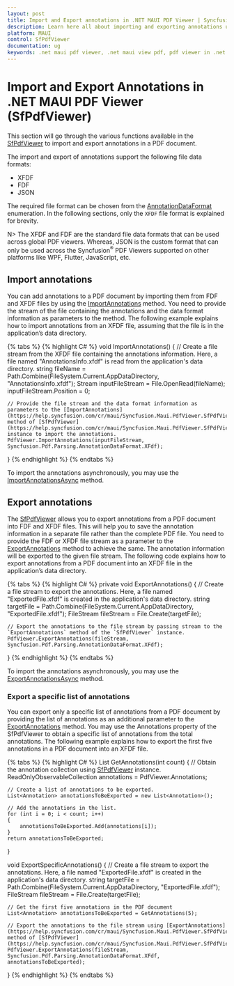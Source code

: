 ```yaml
---
layout: post
title: Import and Export annotations in .NET MAUI PDF Viewer | Syncfusion
description: Learn here all about importing and exporting annotations using Syncfusion<sup>®</sup> .NET MAUI PDF Viewer (SfPdfViewer) control.
platform: MAUI
control: SfPdfViewer
documentation: ug
keywords: .net maui pdf viewer, .net maui view pdf, pdf viewer in .net maui, .net maui open pdf, maui pdf viewer, maui pdf view
---
```


# Import and Export Annotations in .NET MAUI PDF Viewer (SfPdfViewer)

This section will go through the various functions available in the [SfPdfViewer](https://help.syncfusion.com/cr/maui/Syncfusion.Maui.PdfViewer.SfPdfViewer.html) to import and export annotations in a PDF document.

The import and export of annotations support the following file data formats:

* XFDF
* FDF
* JSON

The required file format can be chosen from the [AnnotationDataFormat](https://help.syncfusion.com/cr/file-formats/Syncfusion.Pdf.Parsing.AnnotationDataFormat.html) enumeration. In the following sections, only the `XFDF` file format is explained for brevity.

N> The XFDF and FDF are the standard file data formats that can be used across global PDF viewers. Whereas, JSON is the custom format that can only be used across the Syncfusion<sup>®</sup> PDF Viewers supported on other platforms like WPF, Flutter, JavaScript, etc.

## Import annotations

You can add annotations to a PDF document by importing them from FDF and XFDF files by using the [ImportAnnotations](https://help.syncfusion.com/cr/maui/Syncfusion.Maui.PdfViewer.SfPdfViewer.html#Syncfusion_Maui_PdfViewer_SfPdfViewer_ImportAnnotations_System_IO_Stream_Syncfusion_Pdf_Parsing_AnnotationDataFormat_) method. You need to provide the stream of the file containing the annotations and the data format information as parameters to the method. The following example explains how to import annotations from an XFDF file, assuming that the file is in the application’s data directory. 

{% tabs %}
{% highlight C# %}
void ImportAnnotations()
{
    // Create a file stream from the XFDF file containing the annotations information. Here, a file named "AnnotationsInfo.xfdf" is read from the application's data directory.
    string fileName = Path.Combine(FileSystem.Current.AppDataDirectory, "AnnotationsInfo.xfdf");
    Stream inputFileStream = File.OpenRead(fileName);
    inputFileStream.Position = 0;
    
    // Provide the file stream and the data format information as parameters to the [ImportAnnotations](https://help.syncfusion.com/cr/maui/Syncfusion.Maui.PdfViewer.SfPdfViewer.html#Syncfusion_Maui_PdfViewer_SfPdfViewer_ImportAnnotations_System_IO_Stream_Syncfusion_Pdf_Parsing_AnnotationDataFormat_) method of [SfPdfViewer](https://help.syncfusion.com/cr/maui/Syncfusion.Maui.PdfViewer.SfPdfViewer.html) instance to import the annotations.
    PdfViewer.ImportAnnotations(inputFileStream, Syncfusion.Pdf.Parsing.AnnotationDataFormat.XFdf);
}
{% endhighlight %}
{% endtabs %}

To import the annotations asynchronously, you may use the [ImportAnnotationsAsync](https://help.syncfusion.com/cr/maui/Syncfusion.Maui.PdfViewer.SfPdfViewer.html#Syncfusion_Maui_PdfViewer_SfPdfViewer_ImportAnnotationsAsync_System_IO_Stream_Syncfusion_Pdf_Parsing_AnnotationDataFormat_System_Threading_CancellationToken_) method.

## Export annotations

The [SfPdfViewer](https://help.syncfusion.com/cr/maui/Syncfusion.Maui.PdfViewer.SfPdfViewer.html) allows you to export annotations from a PDF document into FDF and XFDF files. This will help you to save the annotation information in a separate file rather than the complete PDF file. You need to provide the FDF or XFDF file stream as a parameter to the [ExportAnnotations](https://help.syncfusion.com/cr/maui/Syncfusion.Maui.PdfViewer.SfPdfViewer.html#Syncfusion_Maui_PdfViewer_SfPdfViewer_ExportAnnotations_System_IO_Stream_Syncfusion_Pdf_Parsing_AnnotationDataFormat_System_Collections_Generic_List_Syncfusion_Maui_PdfViewer_Annotation__) method to achieve the same. The annotation information will be exported to the given file stream. The following code explains how to export annotations from a PDF document into an XFDF file in the application’s data directory.

{% tabs %}
{% highlight C# %}
private void ExportAnnotations()
{
    // Create a file stream to export the annotations. Here, a file named "ExportedFile.xfdf" is created in the application's data directory.
    string targetFile = Path.Combine(FileSystem.Current.AppDataDirectory, "ExportedFile.xfdf");
    FileStream fileStream = File.Create(targetFile);

    // Export the annotations to the file stream by passing stream to the `ExportAnnotations` method of the `SfPdfViewer` instance.
    PdfViewer.ExportAnnotations(fileStream, Syncfusion.Pdf.Parsing.AnnotationDataFormat.XFdf);
}
{% endhighlight %}
{% endtabs %}

To import the annotations asynchronously, you may use the [ExportAnnotationsAsync](https://help.syncfusion.com/cr/maui/Syncfusion.Maui.PdfViewer.SfPdfViewer.html#Syncfusion_Maui_PdfViewer_SfPdfViewer_ExportAnnotationsAsync_System_IO_Stream_Syncfusion_Pdf_Parsing_AnnotationDataFormat_System_Collections_Generic_List_Syncfusion_Maui_PdfViewer_Annotation__System_Threading_CancellationToken_) method.

### Export a specific list of annotations

You can export only a specific list of annotations from a PDF document by providing the list of annotations as an additional parameter to the [ExportAnnotations](https://help.syncfusion.com/cr/maui/Syncfusion.Maui.PdfViewer.SfPdfViewer.html#Syncfusion_Maui_PdfViewer_SfPdfViewer_ExportAnnotations_System_IO_Stream_Syncfusion_Pdf_Parsing_AnnotationDataFormat_System_Collections_Generic_List_Syncfusion_Maui_PdfViewer_Annotation__) method. You may use the Annotations property of the SfPdfViewer to obtain a specific list of annotations from the total annotations. The following example explains how to export the first five annotations in a PDF document into an XFDF file.

{% tabs %}
{% highlight C# %}
List<Annotation> GetAnnotations(int count)
{
    // Obtain the annotation collection using [SfPdfViewer](https://help.syncfusion.com/cr/maui/Syncfusion.Maui.PdfViewer.SfPdfViewer.html) instance.
    ReadOnlyObservableCollection<Annotation> annotations = PdfViewer.Annotations;

    // Create a list of annotations to be exported.
    List<Annotation> annotationsToBeExported = new List<Annotation>();

    // Add the annotations in the list.
    for (int i = 0; i < count; i++)
    {
        annotationsToBeExported.Add(annotations[i]);
    }
    return annotationsToBeExported;
}

void ExportSpecificAnnotations()
{
    // Create a file stream to export the annotations. Here, a file named "ExportedFile.xfdf" is created in the application's data directory.
    string targetFile = Path.Combine(FileSystem.Current.AppDataDirectory, "ExportedFile.xfdf");
    FileStream fileStream = File.Create(targetFile);

    // Get the first five annotations in the PDF document
    List<Annotation> annotationsToBeExported = GetAnnotations(5);

    // Export the annotations to the file stream using [ExportAnnotations](https://help.syncfusion.com/cr/maui/Syncfusion.Maui.PdfViewer.SfPdfViewer.html#Syncfusion_Maui_PdfViewer_SfPdfViewer_ExportAnnotations_System_IO_Stream_Syncfusion_Pdf_Parsing_AnnotationDataFormat_System_Collections_Generic_List_Syncfusion_Maui_PdfViewer_Annotation__) method of [SfPdfViewer](https://help.syncfusion.com/cr/maui/Syncfusion.Maui.PdfViewer.SfPdfViewer.html).
    PdfViewer.ExportAnnotations(fileStream, Syncfusion.Pdf.Parsing.AnnotationDataFormat.XFdf, annotationsToBeExported);
}
{% endhighlight %}
{% endtabs %}

